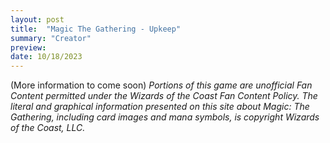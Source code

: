 ```yaml
---
layout: post
title:  "Magic The Gathering - Upkeep"
summary: "Creator"
preview:
date: 10/18/2023
---
```



(More information to come soon)
*Portions of this game are unofficial Fan Content permitted under the Wizards of the Coast Fan Content Policy. The literal and graphical information presented on this site about Magic: The Gathering, including card images and mana symbols, is copyright Wizards of the Coast, LLC.*
